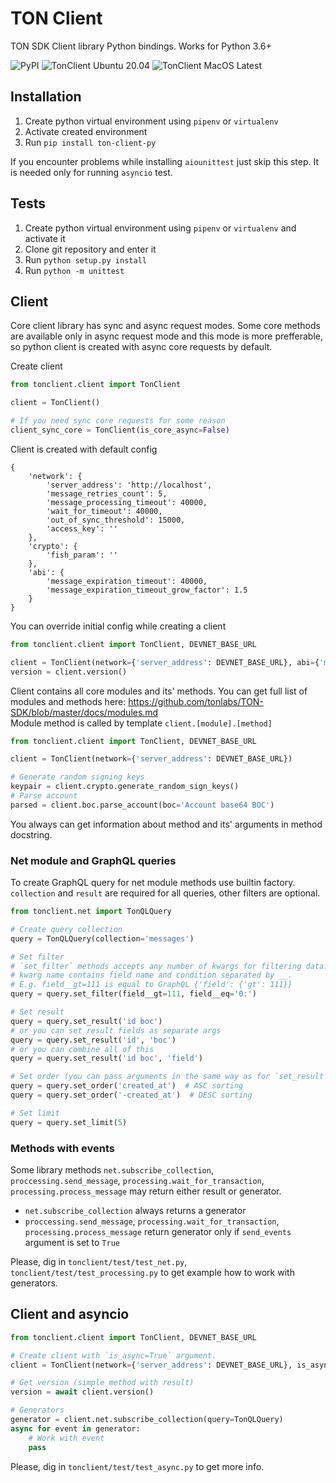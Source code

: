 # TON Client
TON SDK Client library Python bindings.
Works for Python 3.6+ 

![PyPI](https://img.shields.io/pypi/v/ton-client-py?label=PyPI)
![TonClient Ubuntu 20.04](https://github.com/move-ton/ton-client-py/workflows/TonClient%20Ubuntu%2020.04/badge.svg) 
![TonClient MacOS Latest](https://github.com/move-ton/ton-client-py/workflows/TonClient%20MacOS%20Latest/badge.svg)

## Installation
1. Create python virtual environment using `pipenv` or `virtualenv`
2. Activate created environment
3. Run `pip install ton-client-py`  

If you encounter problems while installing `aiounittest` just skip this step. It is needed only for running `asyncio` test.

## Tests
1. Create python virtual environment using `pipenv` or `virtualenv` and activate it
2. Clone git repository and enter it
3. Run `python setup.py install`
3. Run `python -m unittest`

## Client
Core client library has sync and async request modes. Some core methods are available only in async request mode and 
this mode is more prefferable, so python client is created with async core requests by default.

Create client
```python
from tonclient.client import TonClient

client = TonClient()

# If you need sync core requests for some reason
client_sync_core = TonClient(is_core_async=False)
```

Client is created with default config
```
{
    'network': {
        'server_address': 'http://localhost',
        'message_retries_count': 5,
        'message_processing_timeout': 40000,
        'wait_for_timeout': 40000,
        'out_of_sync_threshold': 15000,
        'access_key': ''
    },
    'crypto': {
        'fish_param': ''
    },
    'abi': {
        'message_expiration_timeout': 40000,
        'message_expiration_timeout_grow_factor': 1.5
    }
}
```

You can override initial config while creating a client
```python
from tonclient.client import TonClient, DEVNET_BASE_URL

client = TonClient(network={'server_address': DEVNET_BASE_URL}, abi={'message_expiration_timeout': 30000})
version = client.version()
```

Client contains all core modules and its' methods. You can get full list of modules and methods here: 
https://github.com/tonlabs/TON-SDK/blob/master/docs/modules.md  
Module method is called by template `client.[module].[method]`
```python
from tonclient.client import TonClient, DEVNET_BASE_URL

client = TonClient(network={'server_address': DEVNET_BASE_URL})

# Generate random signing keys
keypair = client.crypto.generate_random_sign_keys()
# Parse account
parsed = client.boc.parse_account(boc='Account base64 BOC')
```
You always can get information about method and its' arguments in method docstring.

### Net module and GraphQL queries
To create GraphQL query for net module methods use builtin factory.  
`collection` and `result` are required for all queries, other filters are optional.
```python
from tonclient.net import TonQLQuery

# Create query collection
query = TonQLQuery(collection='messages')

# Set filter
# `set_filter` methods accepts any number of kwargs for filtering data.
# kwarg name contains field name and condition separated by __.
# E.g. field__gt=111 is equal to GraphQL {'field': {'gt': 111}}
query = query.set_filter(field__gt=111, field__eq='0:')

# Set result
query = query.set_result('id boc')
# or you can set result fields as separate args
query = query.set_result('id', 'boc')
# or you can combine all of this
query = query.set_result('id boc', 'field')

# Set order (you can pass arguments in the same way as for `set_result`)
query = query.set_order('created_at')  # ASC sorting
query = query.set_order('-created_at')  # DESC sorting

# Set limit
query = query.set_limit(5)
```

### Methods with events
Some library methods `net.subscribe_collection`, `proccessing.send_message`, `processing.wait_for_transaction`, 
`processing.process_message` may return either result or generator.  

- `net.subscribe_collection` always returns a generator  
- `proccessing.send_message`, `processing.wait_for_transaction`, 
`processing.process_message` return generator only if `send_events` argument is set to `True`

Please, dig in `tonclient/test/test_net.py`, `tonclient/test/test_processing.py` to get example how to work with 
generators.

## Client and asyncio
```python
from tonclient.client import TonClient, DEVNET_BASE_URL

# Create client with `is_async=True` argument.
client = TonClient(network={'server_address': DEVNET_BASE_URL}, is_async=True)

# Get version (simple method with result)
version = await client.version()

# Generators
generator = client.net.subscribe_collection(query=TonQLQuery)
async for event in generator:
    # Work with event
    pass
```

Please, dig in `tonclient/test/test_async.py` to get more info.
